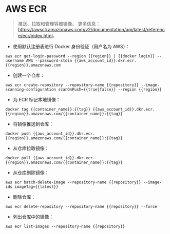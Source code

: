 # AWS ECR

> 推送、拉取和管理容器镜像。
> 更多信息：<https://awscli.amazonaws.com/v2/documentation/api/latest/reference/ecr/index.html>。

- 使用默认注册表进行 Docker 身份验证（用户名为 AWS）：

`aws ecr get-login-password --region {{region}} | {{docker login}} --username AWS --password-stdin {{aws_account_id}}.dkr.ecr.{{region}}.amazonaws.com`

- 创建一个仓库：

`aws ecr create-repository --repository-name {{repository}} --image-scanning-configuration scanOnPush={{true|false}} --region {{region}}`

- 为 ECR 标记本地镜像：

`docker tag {{container_name}}:{{tag}} {{aws_account_id}}.dkr.ecr.{{region}}.amazonaws.com/{{container_name}}:{{tag}}`

- 将镜像推送到仓库：

`docker push {{aws_account_id}}.dkr.ecr.{{region}}.amazonaws.com/{{container_name}}:{{tag}}`

- 从仓库拉取镜像：

`docker pull {{aws_account_id}}.dkr.ecr.{{region}}.amazonaws.com/{{container_name}}:{{tag}}`

- 从仓库删除镜像：

`aws ecr batch-delete-image --repository-name {{repository}} --image-ids imageTag={{latest}}`

- 删除仓库：

`aws ecr delete-repository --repository-name {{repository}} --force`

- 列出仓库中的镜像：

`aws ecr list-images --repository-name {{repository}}`